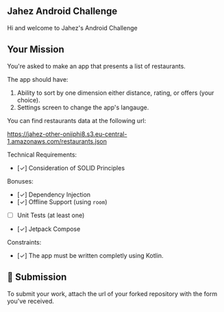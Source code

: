 ## Jahez Android Challenge
Hi and welcome to Jahez's Android Challenge


## Your Mission
You're asked to make an app that presents a list of restaurants.

The app should have:
1. Ability to sort by one dimension either distance, rating, or offers (your choice).
2. Settings screen to change the app's langauge. 

You can find restaurants data at the following url:

https://jahez-other-oniiphi8.s3.eu-central-1.amazonaws.com/restaurants.json

Technical Requirements:
- [✓] Consideration of SOLID Principles

Bonuses:
- [✓] Dependency Injection 
- [✓] Offline Support (using `room`)
- [ ] Unit Tests (at least one)
- [✓] Jetpack Compose 

Constraints:
- [✓] The app must be written completly using Kotlin.

## :tada:	 Submission
To submit your work, attach the url of your forked repository with the form you've received.
